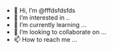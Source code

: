 - 👋 Hi, I’m @fffdsfdsfds
- 👀 I’m interested in ..
- 🌱 I’m currently learning ...
- 💞️ I’m looking to collaborate on ...
- 📫 How to reach me ...

<!---
fffdsfdsfds/fffdsfdsfds is a ✨ special ✨ repository because its `README.md` (this file) appears on your GitHub profile.
You can click the Preview link to take a look at your changes.
--->
